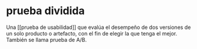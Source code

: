 # prueba dividida
Una [[prueba de usabilidad]] que evalúa el desempeño de dos versiones de un solo producto o artefacto, con el fin de elegir la que tenga el mejor. También se llama prueba de A/B.
